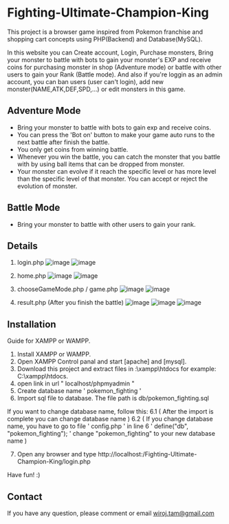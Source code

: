 # Fighting-Ultimate-Champion-King
This project is a browser game inspired from Pokemon franchise and shopping cart concepts using PHP(Backend) and Database(MySQL). 

In this website you can Create account, Login, Purchase monsters, Bring your monster to battle with bots to gain your monster's EXP and receive coins for purchasing monster in shop (Adventure mode) or battle with other users to gain your Rank (Battle mode). And also if you're loggin as an admin account, you can ban users (user can't login), add new monster(NAME,ATK,DEF,SPD,...) or edit monsters in this game.

## Adventure Mode
- Bring your monster to battle with bots to gain exp and receive coins.
- You can press the 'Bot on' button to make your game auto runs to the next battle after finish the battle.
- You only get coins from winning battle.
- Whenever you win the battle, you can catch the monster that you battle with by using ball items that can be dropped from monster.
- Your monster can evolve if it reach the specific level or has more level than the specific level of that monster. You can accept or reject the evolution of monster.

## Battle Mode
- Bring your monster to battle with other users to gain your rank.

## Details
1. login.php
![image](https://github.com/wiroj-tam/Fighting-Ultimate-Champion-King/assets/134731702/02d410f8-5284-4849-b29d-671f75d34819)
![image](https://github.com/wiroj-tam/Fighting-Ultimate-Champion-King/assets/134731702/57c51ed3-bc82-4886-8378-06524bc2d376)

2. home.php
![image](https://github.com/wiroj-tam/Fighting-Ultimate-Champion-King/assets/134731702/9d408b2a-a2fe-4fd9-bd37-99ba1b822332)
![image](https://github.com/wiroj-tam/Fighting-Ultimate-Champion-King/assets/134731702/7162358b-31e1-4839-8545-1fd4332a3821)

3. chooseGameMode.php / game.php
![image](https://github.com/wiroj-tam/Fighting-Ultimate-Champion-King/assets/134731702/f7c065f1-f09b-4aaf-a681-95e784c4ab88)
![image](https://github.com/wiroj-tam/Fighting-Ultimate-Champion-King/assets/134731702/10016f1f-6c6b-4c92-8d3e-84e291a1f7a7)

4. result.php (After you finish the battle)
![image](https://github.com/wiroj-tam/Fighting-Ultimate-Champion-King/assets/134731702/713bf12f-d7a5-4606-a429-29b98f8db16c)
![image](https://github.com/wiroj-tam/Fighting-Ultimate-Champion-King/assets/134731702/2fb609c8-7727-489f-abb0-79ffa5674021)
![image](https://github.com/wiroj-tam/Fighting-Ultimate-Champion-King/assets/134731702/b22af14e-2f6f-45b1-b836-0be7ccca1f79)

## Installation
Guide for XAMPP or WAMPP.
1. Install XAMPP or WAMPP.
2. Open XAMPP Control panal and start [apache] and [mysql].
3. Download this project and extract files in <your drive>:\xampp\htdocs for example: C:\xampp\htdocs.
4. open link in url " localhost/phpmyadmin "
5. Create database name ' pokemon_fighting '
6. Import sql file to database. The file path is db/pokemon_fighting.sql

If you want to change database name, follow this:
6.1 ( After the import is complete you can change database name )
6.2 ( If you change database name, you have to go to file ' config.php ' in line 6  ' define("db", "pokemon_fighting"); ' change "pokemon_fighting" to your new database name )
  

7. Open any browser and type http://localhost:/Fighting-Ultimate-Champion-King/login.php 
  
Have fun! :) 
  
## Contact
If you have any question, please comment or email wiroj.tam@gmail.com
 
